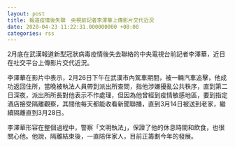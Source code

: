 ```yaml
---
layout: post
title: 報道疫情後失聯　央視前記者李澤華上傳影片交代近況
date: 2020-04-23 11:22:31.000000000 +08:00
categories: rss
---
```


2月底在武漢報道新型冠狀病毒疫情後失去聯絡的中央電視台前記者李澤華，近日在社交平台上傳影片交代近況。

李澤華在影片中表示，2月26日下午在武漢市內駕車期間，被一輛汽車追擊，他成功返回住所，當晚被執法人員帶到派出所查問，指他涉嫌擾亂公共秩序，直到第二日深夜，派出所所長對他表示不作處理，但因為他曾經到疫情敏感地區，要到指定酒店接受隔離觀察，其間他每天都能收看新聞聯播，直到3月14日被送到老家，繼續隔離直到3月28日。

李澤華形容在整個過程中，警察「文明執法」，保證了他的休息時間和飲食，也很關心他。他說，隔離結束後，一直陪伴家人，目前正籌劃今年的發展。
